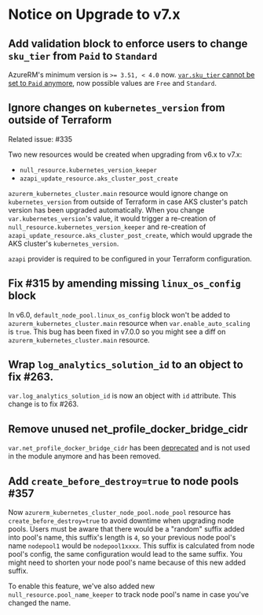# Notice on Upgrade to v7.x

## Add validation block to enforce users to change `sku_tier` from `Paid` to `Standard`

AzureRM's minimum version is `>= 3.51, < 4.0` now.
[`var.sku_tier` cannot be set to `Paid` anymore](https://github.com/hashicorp/terraform-provider-azurerm/issues/20887), now possible values are `Free` and `Standard`.

## Ignore changes on `kubernetes_version` from outside of Terraform

Related issue: #335

Two new resources would be created when upgrading from v6.x to v7.x:

* `null_resource.kubernetes_version_keeper`
* `azapi_update_resource.aks_cluster_post_create`

`azurerm_kubernetes_cluster.main` resource would ignore change on `kubernetes_version` from outside of Terraform in case AKS cluster's patch version has been upgraded automatically.
When you change `var.kubernetes_version`'s value, it would trigger a re-creation of `null_resource.kubernetes_version_keeper` and re-creation of `azapi_update_resource.aks_cluster_post_create`, which would upgrade the AKS cluster's `kubernetes_version`.

`azapi` provider is required to be configured in your Terraform configuration.

## Fix #315 by amending missing `linux_os_config` block

In v6.0, `default_node_pool.linux_os_config` block won't be added to `azurerm_kubernetes_cluster.main` resource when `var.enable_auto_scaling` is `true`. This bug has been fixed in v7.0.0 so you might see a diff on `azurerm_kubernetes_cluster.main` resource.

##  Wrap `log_analytics_solution_id` to an object to fix #263.

`var.log_analytics_solution_id` is now an object with `id` attribute. This change is to fix #263.

## Remove unused net_profile_docker_bridge_cidr

`var.net_profile_docker_bridge_cidr` has been [deprecated](https://github.com/hashicorp/terraform-provider-azurerm/issues/18119) and is not used in the module anymore and has been removed.

## Add `create_before_destroy=true` to node pools #357

Now `azurerm_kubernetes_cluster_node_pool.node_pool` resource has `create_before_destroy=true` to avoid downtime when upgrading node pools. Users must be aware that there would be a "random" suffix added into pool's name, this suffix's length is `4`, so your previous node pool's name `nodepool1` would be `nodepool1xxxx`. This suffix is calculated from node pool's config, the same configuration would lead to the same suffix. You might need to shorten your node pool's name because of this new added suffix.

To enable this feature, we've also added new `null_resource.pool_name_keeper` to track node pool's name in case you've changed the name.
